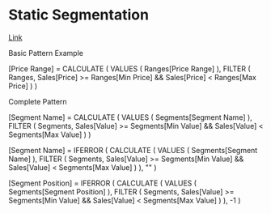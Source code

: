 # Static Segmentation
[Link](https://www.daxpatterns.com/static-segmentation/)


Basic Pattern Example


[Price Range] =
CALCULATE (
    VALUES ( Ranges[Price Range] ),
    FILTER (
        Ranges,
        Sales[Price] >= Ranges[Min Price] 
        && Sales[Price] < Ranges[Max Price] 
    )
)


Complete Pattern

[Segment Name] =
CALCULATE (
    VALUES ( Segments[Segment Name] ),
    FILTER (
        Segments,
        Sales[Value] >= Segments[Min Value] 
        && Sales[Value] < Segments[Max Value] 
    )
)


[Segment Name] =
IFERROR (
    CALCULATE (
        VALUES ( Segments[Segment Name] ),
        FILTER (
            Segments,
            Sales[Value] >= Segments[Min Value] 
            && Sales[Value] < Segments[Max Value] 
        )
    ),
    "<config error>"
)


[Segment Position] =
IFERROR (
    CALCULATE (
        VALUES ( Segments[Segment Position] ),
        FILTER (
            Segments,
            Sales[Value] >= Segments[Min Value] 
            && Sales[Value] < Segments[Max Value] 
        )
    ),
    -1 
)